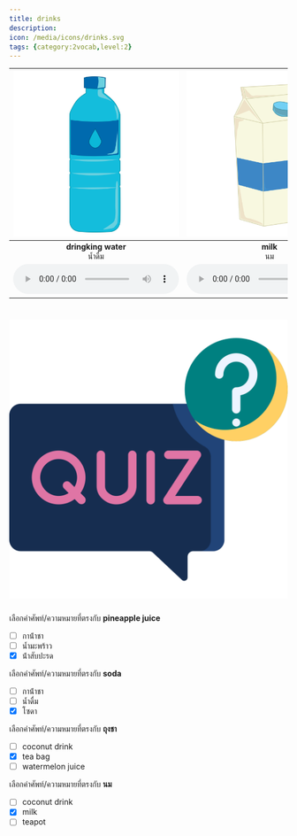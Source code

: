 ```yaml
---
title: drinks
description: 
icon: /media/icons/drinks.svg
tags: {category:2vocab,level:2}
---
```


<div class="carrousel">


|![](/media/img/drinks/dringking&#x20;water.svg)|![](/media/img/drinks/milk.svg)|![](/media/img/drinks/coffee.svg)|![](/media/img/drinks/juice.svg)|![](/media/img/drinks/orange&#x20;juice.svg)|![](/media/img/drinks/apple&#x20;juice.svg)|![](/media/img/drinks/pineapple&#x20;juice.svg)|![](/media/img/drinks/watermelon&#x20;juice.svg)|![](/media/img/drinks/coconut&#x20;drink.svg)|![](/media/img/drinks/smoothie.svg)|![](/media/img/drinks/honey.svg)|![](/media/img/drinks/soda.svg)|![](/media/img/drinks/tea.svg)|![](/media/img/drinks/tea&#x20;bag.svg)|![](/media/img/drinks/teapot.svg)|![](/media/img/drinks/can.svg)|
| :----: | :----: | :----: | :----: | :----: | :----: | :----: | :----: | :----: | :----: | :----: | :----: | :----: | :----: | :----: | :----: |
|**dringking water**<br>น้ำดื่ม|**milk**<br>นม|**coffee**<br>กาแฟ|**juice**<br>น้ําผลไม้|**orange juice**<br>น้ําส้ม|**apple juice**<br>น้ําแอปเปิ้ล|**pineapple juice**<br>น้ําสับปะรด|**watermelon juice**<br>น้ําแตงโม|**coconut drink**<br>น้ำมะพร้าว|**smoothie**<br>สมูทตี้|**honey**<br>น้ําผึ้ง|**soda**<br>โซดา|**tea**<br>ชา|**tea bag**<br>ถุงชา|**teapot**<br>กาน้ําชา|**can**<br>กระป๋อง|
|![](/media/audio/dringking&#x20;water.mp3)|![](/media/audio/milk.mp3)|![](/media/audio/coffee.mp3)|![](/media/audio/juice.mp3)|![](/media/audio/orange&#x20;juice.mp3)|![](/media/audio/apple&#x20;juice.mp3)|![](/media/audio/pineapple&#x20;juice.mp3)|![](/media/audio/watermelon&#x20;juice.mp3)|![](/media/audio/coconut&#x20;drink.mp3)|![](/media/audio/smoothie.mp3)|![](/media/audio/honey.mp3)|![](/media/audio/soda.mp3)|![](/media/audio/tea.mp3)|![](/media/audio/tea&#x20;bag.mp3)|![](/media/audio/teapot.mp3)|![](/media/audio/can.mp3)|

</div>



# ![icon](/media/icons/quiz.svg) 


 เลือกคำศัพท์/ความหมายที่ตรงกับ **pineapple juice**
 - [ ] กาน้ําชา
 - [ ] น้ำมะพร้าว
 - [x] น้ําสับปะรด

 เลือกคำศัพท์/ความหมายที่ตรงกับ **soda**
 - [ ] กาน้ําชา
 - [ ] น้ำดื่ม
 - [x] โซดา

 เลือกคำศัพท์/ความหมายที่ตรงกับ **ถุงชา**
 - [ ] coconut drink
 - [x] tea bag
 - [ ] watermelon juice

 เลือกคำศัพท์/ความหมายที่ตรงกับ **นม**
 - [ ] coconut drink
 - [x] milk
 - [ ] teapot
